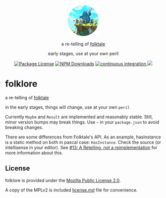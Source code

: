 <p align="center">
  <img src="./.media/folklore-image-cropped.png" width="100" alt="folklore logo" />
</p>

<p align="center">a re-telling of <a href="https://folktale.origamitower.com" target="_blank">folktale</a></p>
<p align="center">early stages, use at your own peril</p>

<p align="center">
  <a href="https://www.npmjs.com/package/folklore" target="_blank"><img src="https://img.shields.io/npm/l/folklore.svg" alt="Package License" /></a>
  <a href="https://www.npmjs.com/package/folklore" target="_blank"><img src="https://img.shields.io/npm/dm/folklore.svg" alt="NPM Downloads" /></a>
  <a href="https://github.com/beeauvin/folklore/actions/workflows/continuous-integration.yml" target="_blank">
    <img src="https://github.com/beeauvin/folklore/actions/workflows/continuous-integration.yml/badge.svg" alt="continuous integration" />
  </a>
  <a href="https://codecov.io/gh/beeauvin/folklore" >
    <img src="https://codecov.io/gh/beeauvin/folklore/graph/badge.svg?token=19O67TDUG0"/>
  </a>
</p>

# folklore

a re-telling of [folktale](https://folktale.origamitower.com)

in the early stages, things will change, use at your own `peril`

Currently `Maybe` and `Result` are implemented and reasonably stable. Still, minor version bumps may break things. Use
`~` in your `package.json` to avoid breaking changes.

There are some differences from Folktale's API. As an example, hasInstance is a static method on both in pascal case:
`HasInstance`. Check the source (or intellisense in your editor). See
[#13: A Retelling, not a reimplementation](https://github.com/beeauvin/folklore/issues/13) for more information
about this.

## License

folklore is provided under the [Mozilla Public License 2.0](https://mozilla.org/MPL/2.0/).

A copy of the MPLv2 is included [license.md](/license.md) file for convenience.
